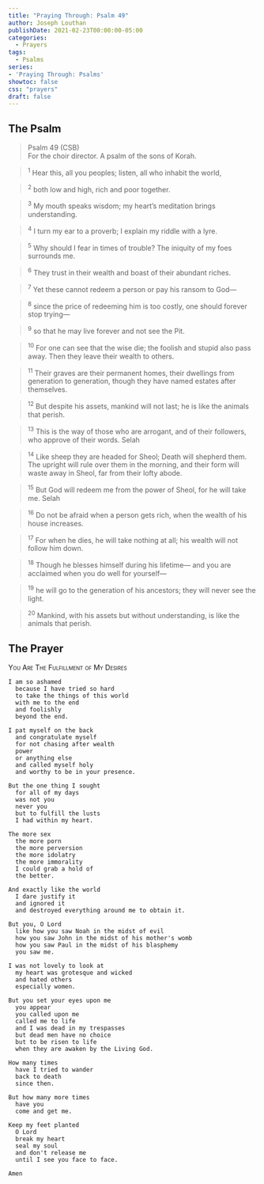 ```yaml
---
title: "Praying Through: Psalm 49"
author: Joseph Louthan
publishDate: 2021-02-23T00:00:00-05:00
categories:
  - Prayers
tags:
  - Psalms
series:
- 'Praying Through: Psalms'
showtoc: false
css: "prayers"
draft: false
---
```

## The Psalm

>Psalm 49 (CSB)  
><sup></sup> For the choir director. A psalm of the sons of Korah. 

><sup>1</sup> Hear this, all you peoples; listen, all who inhabit the world, 

><sup>2</sup> both low and high, rich and poor together. 

><sup>3</sup> My mouth speaks wisdom; my heart’s meditation brings understanding. 

><sup>4</sup> I turn my ear to a proverb; I explain my riddle with a lyre. 

><sup>5</sup> Why should I fear in times of trouble? The iniquity of my foes surrounds me. 

><sup>6</sup> They trust in their wealth and boast of their abundant riches. 

><sup>7</sup> Yet these cannot redeem a person or pay his ransom to God— 

><sup>8</sup> since the price of redeeming him is too costly, one should forever stop trying— 

><sup>9</sup> so that he may live forever and not see the Pit. 

><sup>10</sup> For one can see that the wise die; the foolish and stupid also pass away. Then they leave their wealth to others. 

><sup>11</sup> Their graves are their permanent homes, their dwellings from generation to generation, though they have named estates after themselves. 

><sup>12</sup> But despite his assets, mankind will not last; he is like the animals that perish. 

><sup>13</sup> This is the way of those who are arrogant, and of their followers, who approve of their words. Selah 

><sup>14</sup> Like sheep they are headed for Sheol; Death will shepherd them. The upright will rule over them in the morning, and their form will waste away in Sheol, far from their lofty abode. 

><sup>15</sup> But God will redeem me from the power of Sheol, for he will take me. Selah 

><sup>16</sup> Do not be afraid when a person gets rich, when the wealth of his house increases. 

><sup>17</sup> For when he dies, he will take nothing at all; his wealth will not follow him down. 

><sup>18</sup> Though he blesses himself during his lifetime— and you are acclaimed when you do well for yourself— 

><sup>19</sup> he will go to the generation of his ancestors; they will never see the light. 

><sup>20</sup> Mankind, with his assets but without understanding, is like the animals that perish.

## The Prayer

<div style="font-variant: small-caps;">
You Are The Fulfillment of My Desires
</div>

```text
I am so ashamed
  because I have tried so hard
  to take the things of this world
  with me to the end
  and foolishly
  beyond the end.

I pat myself on the back
  and congratulate myself
  for not chasing after wealth
  power
  or anything else
  and called myself holy
  and worthy to be in your presence.

But the one thing I sought
  for all of my days
  was not you
  never you
  but to fulfill the lusts
  I had within my heart.

The more sex
  the more porn
  the more perversion
  the more idolatry
  the more immorality
  I could grab a hold of
  the better.

And exactly like the world
  I dare justify it
  and ignored it
  and destroyed everything around me to obtain it.

But you, O Lord
  like how you saw Noah in the midst of evil
  how you saw John in the midst of his mother's womb
  how you saw Paul in the midst of his blasphemy
  you saw me.

I was not lovely to look at
  my heart was grotesque and wicked
  and hated others
  especially women.

But you set your eyes upon me
  you appear
  you called upon me
  called me to life
  and I was dead in my trespasses
  but dead men have no choice
  but to be risen to life
  when they are awaken by the Living God.

How many times
  have I tried to wander
  back to death
  since then.

But how many more times
  have you
  come and get me.

Keep my feet planted
  O Lord
  break my heart
  seal my soul
  and don't release me
  until I see you face to face.

Amen
```
